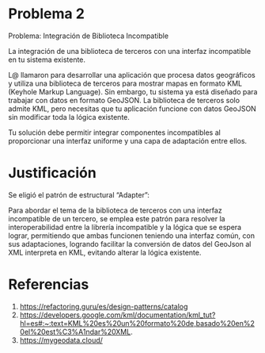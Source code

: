 # Problema 2
Problema: Integración de Biblioteca Incompatible

La integración de una biblioteca de terceros con una interfaz incompatible en tu sistema
existente.

L@ llamaron para desarrollar una aplicación que procesa datos geográficos y utiliza una
biblioteca de terceros para mostrar mapas en formato KML (Keyhole Markup Language). Sin
embargo, tu sistema ya está diseñado para trabajar con datos en formato GeoJSON. La
biblioteca de terceros solo admite KML, pero necesitas que tu aplicación funcione con datos
GeoJSON sin modificar toda la lógica existente.

Tu solución debe permitir integrar componentes incompatibles al proporcionar una interfaz
uniforme y una capa de adaptación entre ellos.

# Justificación

Se eligió el patrón de estructural “Adapter”:

Para abordar el tema de la biblioteca de terceros con una interfaz incompatible de un tercero,
se emplea este patrón para resolver la interoperabilidad entre la librería incompatible y la lógica que se espera lograr,
permitiendo que ambas funcionen teniendo una interfaz común, con sus adaptaciones,
logrando facilitar la conversión de datos del GeoJson al XML interpreta en KML, evitando alterar la lógica existente.


# Referencias

1. https://refactoring.guru/es/design-patterns/catalog
2. https://developers.google.com/kml/documentation/kml_tut?hl=es#:~:text=KML%20es%20un%20formato%20de,basado%20en%20el%20est%C3%A1ndar%20XML.
3. https://mygeodata.cloud/




